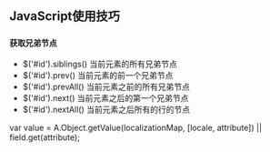 ## JavaScript使用技巧

### ``获取兄弟节点``
* $('#id').siblings() 当前元素的所有兄弟节点
* $('#id').prev() 当前元素的前一个兄弟节点
* $('#id').prevAll() 当前元素之前的所有兄弟节点
* $('#id').next() 当前元素之后的第一个兄弟节点
* $('#id').nextAll() 当前元素之后所有的行的节点

var value = A.Object.getValue(localizationMap, [locale, attribute]) || field.get(attribute);